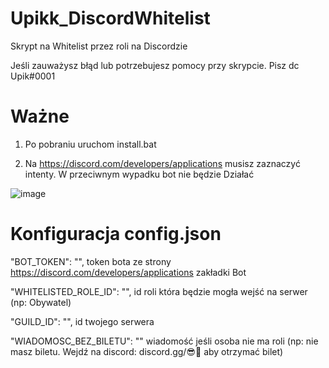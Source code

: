 # Upikk_DiscordWhitelist
Skrypt na Whitelist przez roli na Discordzie

Jeśli zauważysz błąd lub potrzebujesz pomocy przy skrypcie. Pisz dc Upik#0001

# Ważne

1. Po pobraniu uruchom install.bat

2. Na https://discord.com/developers/applications musisz zaznaczyć intenty. W przeciwnym wypadku bot nie będzie Działać

![image](https://user-images.githubusercontent.com/96323919/182303069-2d1a44d5-925d-4499-942a-685dc72c16b5.png)

# Konfiguracja config.json

  "BOT_TOKEN": "", token bota ze strony https://discord.com/developers/applications zakładki Bot
  
  "WHITELISTED_ROLE_ID": "", id roli która będzie mogła wejść na serwer (np: Obywatel)
  
  "GUILD_ID": "", id twojego serwera
  
  "WIADOMOSC_BEZ_BILETU": "" wiadomość jeśli osoba nie ma roli (np: nie masz biletu. Wejdź na discord: discord.gg/😎🤙 aby otrzymać bilet)
